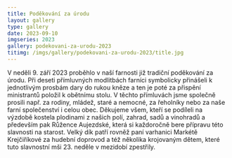 ```yaml
---
title: Poděkování za úrodu
layout: gallery
type: gallery
date: 2023-09-10
imgseries: 2023
gallery: podekovani-za-urodu-2023
titimg: /imgs/gallery/podekovani-za-urodu-2023/title.jpg
---
```

V neděli 9. září 2023 proběhlo v naší farnosti již tradiční poděkování za úrodu. Při deseti přímluvných modlitbách farníci symbolicky přinášeli k jednotlivým prosbám dary do rukou kněze a ten je poté za přispění ministrantů položil k obětnímu stolu. V těchto přímluvách jsme společně prosili např. za rodiny, mládež, staré a nemocné, za řeholníky nebo za naše farní společenství i celou obec. Děkujeme všem, kteří se podíleli na výzdobě kostela plodinami z našich polí, zahrad, sadů a vinohradů a především pak Růžence Aujezdské, která si každoročně bere přípravu této slavnosti na starost. Velký dík patří rovněž paní varhanici Markétě Krejčiříkové za hudební doprovod a též několika krojovaným dětem, které tuto slavnostní mši 23. neděle v mezidobí zpestřily.